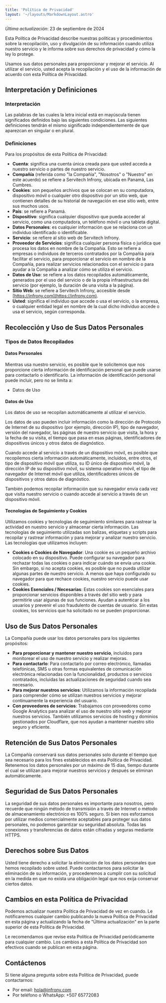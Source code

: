 ```yaml
---
title: 'Política de Privacidad'
layout: '~/layouts/MarkdownLayout.astro'
---
```


_Última actualización_: 23 de septiembre de 2024

Esta Política de Privacidad describe nuestras políticas y procedimientos sobre la recopilación, uso y divulgación de su información cuando utiliza nuestro servicio y le informa sobre sus derechos de privacidad y cómo la ley lo protege.

Usamos sus datos personales para proporcionar y mejorar el servicio. Al utilizar el servicio, usted acepta la recopilación y el uso de la información de acuerdo con esta Política de Privacidad.

## Interpretación y Definiciones

### Interpretación

Las palabras de las cuales la letra inicial está en mayúscula tienen significados definidos bajo las siguientes condiciones. Las siguientes definiciones tendrán el mismo significado independientemente de que aparezcan en singular o en plural.

### Definiciones

Para los propósitos de esta Política de Privacidad:

- **Cuenta**: significa una cuenta única creada para que usted acceda a nuestro servicio o partes de nuestro servicio.
- **Compañía** (referida como "la Compañía", "Nosotros" o "Nuestro" en este acuerdo) se refiere a Servitech Infrony, ubicada en Panamá, Las Cumbres.
- **Cookies**: son pequeños archivos que se colocan en su computadora, dispositivo móvil o cualquier otro dispositivo por un sitio web, que contienen detalles de su historial de navegación en ese sitio web, entre sus muchos usos.
- **País**: se refiere a Panamá.
- **Dispositivo**: significa cualquier dispositivo que pueda acceder al servicio, como una computadora, un teléfono móvil o una tableta digital.
- **Datos Personales**: es cualquier información que se relaciona con un individuo identificado o identificable.
- **Servicio**: se refiere al sitio web de Servitech Infrony.
- **Proveedor de Servicios**: significa cualquier persona física o jurídica que procesa los datos en nombre de la Compañía. Esto se refiere a empresas o individuos de terceros contratados por la Compañía para facilitar el servicio, para proporcionar el servicio en nombre de la Compañía, para realizar servicios relacionados con el servicio o para ayudar a la Compañía a analizar cómo se utiliza el servicio.
- **Datos de Uso**: se refiere a los datos recopilados automáticamente, generados por el uso del servicio o de la propia infraestructura del servicio (por ejemplo, la duración de una visita a la página).
- **Sitio Web**: se refiere a Servitech Infrony, accesible desde [https://infrony.com](https://infrony.com).
- **Usted**: significa el individuo que accede o usa el servicio, o la empresa, o cualquier entidad legal en nombre de la cual dicho individuo accede o usa el servicio, según corresponda.

## Recolección y Uso de Sus Datos Personales

### Tipos de Datos Recopilados

#### Datos Personales

Mientras usa nuestro servicio, es posible que le solicitemos que nos proporcione cierta información de identificación personal que puede usarse para contactarlo o identificarlo. La información de identificación personal puede incluir, pero no se limita a:

- Datos de Uso

#### Datos de Uso

Los datos de uso se recopilan automáticamente al utilizar el servicio.

Los datos de uso pueden incluir información como la dirección de Protocolo de Internet de su dispositivo (por ejemplo, dirección IP), tipo de navegador, versión del navegador, las páginas de nuestro servicio que visita, la hora y la fecha de su visita, el tiempo que pasa en esas páginas, identificadores de dispositivos únicos y otros datos de diagnóstico.

Cuando accede al servicio a través de un dispositivo móvil, es posible que recopilemos cierta información automáticamente, incluidos, entre otros, el tipo de dispositivo móvil que utiliza, su ID único de dispositivo móvil, la dirección IP de su dispositivo móvil, su sistema operativo móvil, el tipo de navegador de Internet móvil que utiliza, identificadores únicos de dispositivos y otros datos de diagnóstico.

También podemos recopilar información que su navegador envía cada vez que visita nuestro servicio o cuando accede al servicio a través de un dispositivo móvil.

#### Tecnologías de Seguimiento y Cookies

Utilizamos cookies y tecnologías de seguimiento similares para rastrear la actividad en nuestro servicio y almacenar cierta información. Las tecnologías de seguimiento utilizadas son balizas, etiquetas y scripts para recopilar y rastrear información y para mejorar y analizar nuestro servicio. Las tecnologías que utilizamos incluyen:

- **Cookies o Cookies de Navegador**: Una cookie es un pequeño archivo colocado en su dispositivo. Puede configurar su navegador para rechazar todas las cookies o para indicar cuándo se envía una cookie. Sin embargo, si no acepta cookies, es posible que no pueda utilizar algunas partes de nuestro servicio. A menos que haya configurado su navegador para que rechace cookies, nuestro servicio puede usar cookies.
- **Cookies Esenciales / Necesarias**: Estas cookies son esenciales para proporcionar servicios disponibles a través del sitio web y para permitirle usar algunas de sus funciones. Ayudan a autenticar a los usuarios y prevenir el uso fraudulento de cuentas de usuario. Sin estas cookies, los servicios que ha solicitado no se pueden proporcionar.

## Uso de Sus Datos Personales

La Compañía puede usar los datos personales para los siguientes propósitos:

- **Para proporcionar y mantener nuestro servicio**, incluidos para monitorear el uso de nuestro servicio y realizar mejoras.
- **Para contactarlo**: Para contactarlo por correo electrónico, llamadas telefónicas, SMS u otras formas equivalentes de comunicación electrónica relacionadas con la funcionalidad, productos o servicios contratados, incluidas las actualizaciones de seguridad cuando sea necesario.
- **Para mejorar nuestros servicios**: Utilizamos la información recopilada para comprender cómo se utilizan nuestros servicios y mejorar continuamente la experiencia del usuario.
- **Con proveedores de servicios**: Trabajamos con proveedores como Google Analytics para analizar el uso de nuestro sitio web y mejorar nuestros servicios. También utilizamos servicios de hosting y dominios gestionados por Cloudflare, que nos ayudan a mantener nuestro sitio seguro y eficiente.

## Retención de Sus Datos Personales

La Compañía conservará sus datos personales solo durante el tiempo que sea necesario para los fines establecidos en esta Política de Privacidad. Retenemos los datos personales por un máximo de 15 días, tiempo durante el cual se utilizan para mejorar nuestros servicios y después se eliminan automáticamente.

## Seguridad de Sus Datos Personales

La seguridad de sus datos personales es importante para nosotros, pero recuerde que ningún método de transmisión a través de Internet o método de almacenamiento electrónico es 100% seguro. Si bien nos esforzamos por utilizar medios comercialmente aceptables para proteger sus datos personales, no podemos garantizar su seguridad absoluta. Todas las conexiones y transferencias de datos están cifradas y seguras mediante HTTPS.

## Derechos sobre Sus Datos

Usted tiene derecho a solicitar la eliminación de los datos personales que hemos recopilado sobre usted. Puede contactarnos para solicitar la eliminación de su información, y procederemos a cumplir con su solicitud en la medida en que no exista una obligación legal que nos exija conservar ciertos datos.

## Cambios en esta Política de Privacidad

Podemos actualizar nuestra Política de Privacidad de vez en cuando. Le notificaremos cualquier cambio publicando la nueva Política de Privacidad en esta página y actualizando la fecha de "Última actualización" en la parte superior de esta Política de Privacidad.

Le recomendamos que revise esta Política de Privacidad periódicamente para cualquier cambio. Los cambios a esta Política de Privacidad son efectivos cuando se publican en esta página.

## Contáctenos

Si tiene alguna pregunta sobre esta Política de Privacidad, puede contactarnos:

- Por email: <hola@infrony.com>
- Por teléfono o WhatsApp: +507 65772083
